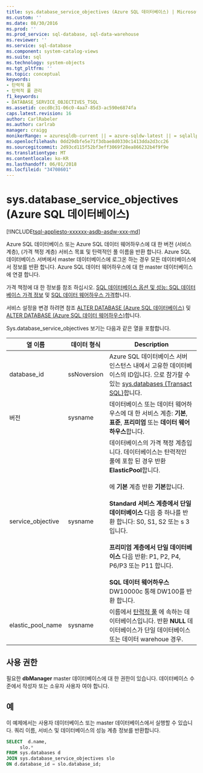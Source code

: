 ```yaml
---
title: sys.database_service_objectives (Azure SQL 데이터베이스) | Microsoft Docs
ms.custom: ''
ms.date: 08/30/2016
ms.prod: ''
ms.prod_service: sql-database, sql-data-warehouse
ms.reviewer: ''
ms.service: sql-database
ms.component: system-catalog-views
ms.suite: sql
ms.technology: system-objects
ms.tgt_pltfrm: ''
ms.topic: conceptual
keywords:
- 탄력적 풀
- 탄력적 풀 관리
f1_keywords:
- DATABASE_SERVICE_OBJECTIVES_TSQL
ms.assetid: cecd8c31-06c0-4aa7-85d3-ac590e6874fa
caps.latest.revision: 16
author: CarlRabeler
ms.author: carlrab
manager: craigg
monikerRange: = azuresqldb-current || = azure-sqldw-latest || = sqlallproducts-allversions
ms.openlocfilehash: 0dd29dbfe5e71f3dbae8d0330c1413dda2d3cc26
ms.sourcegitcommit: 2d93cd115f52bf3eff3069f28ea866232b4f9f9e
ms.translationtype: MT
ms.contentlocale: ko-KR
ms.lasthandoff: 06/01/2018
ms.locfileid: "34708601"
---
```

# <a name="sysdatabaseserviceobjectives-azure-sql-database"></a>sys.database_service_objectives (Azure SQL 데이터베이스)
[!INCLUDE[tsql-appliesto-xxxxxx-asdb-asdw-xxx-md](../../includes/tsql-appliesto-xxxxxx-asdb-asdw-xxx-md.md)]

Azure SQL 데이터베이스 또는 Azure SQL 데이터 웨어하우스에 대 한 버전 (서비스 계층), (가격 책정 계층) 서비스 목표 및 탄력적인 풀 이름을 반환 합니다. Azure SQL 데이터베이스 서버에서 master 데이터베이스에 로그온 하는 경우 모든 데이터베이스에서 정보를 반환 합니다. Azure SQL 데이터 웨어하우스에 대 한 master 데이터베이스에 연결 합니다.  
  
  
 가격 책정에 대 한 정보를 참조 하십시오. [SQL 데이터베이스 옵션 및 성능: SQL 데이터베이스 가격 정보](https://azure.microsoft.com/pricing/details/sql-database/) 및 [SQL 데이터 웨어하우스 가격](https://azure.microsoft.com/pricing/details/sql-data-warehouse/)합니다.  
  
 서비스 설정을 변경 하려면 참조 [ALTER DATABASE (Azure SQL 데이터베이스)](../../t-sql/statements/alter-database-azure-sql-database.md) 및 [ALTER DATABASE (Azure SQL 데이터 웨어하우스)](../../t-sql/statements/alter-database-azure-sql-data-warehouse.md)합니다.  
  
 Sys.database_service_objectives 보기는 다음과 같은 열을 포함합니다.  
  
|열 이름|데이터 형식|Description|  
|-----------------|---------------|-----------------|  
|database_id|ssNoversion|Azure SQL 데이터베이스 서버 인스턴스 내에서 고유한 데이터베이스의 ID입니다. 으로 참가할 수 있는 [sys.databases &#40;Transact SQL&#41;](../../relational-databases/system-catalog-views/sys-databases-transact-sql.md)합니다.|  
|버전|sysname|데이터베이스 또는 데이터 웨어하우스에 대 한 서비스 계층: **기본**, **표준**, **프리미엄** 또는 **데이터 웨어하우스**합니다.|  
|service_objective|sysname|데이터베이스의 가격 책정 계층입니다. 데이터베이스는 탄력적인 풀에 포함 된 경우 반환 **ElasticPool**합니다.<br /><br /> 에 **기본** 계층 반환 **기본**합니다.<br /><br /> **Standard 서비스 계층에서 단일 데이터베이스** 다음 중 하나를 반환 합니다: S0, S1, S2 또는 s 3입니다.<br /><br /> **프리미엄 계층에서 단일 데이터베이스** 다음 반환: P1, P2, P4, P6/P3 또는 P11 합니다.<br /><br /> **SQL 데이터 웨어하우스** DW10000c 통해 DW100를 반환 합니다.|  
|elastic_pool_name|sysname|이름에서 [탄력적 풀](https://azure.microsoft.com/documentation/articles/sql-database-elastic-pool/) 에 속하는 데이터베이스입니다. 반환 **NULL** 데이터베이스가 단일 데이터베이스 또는 데이터 warehoue 경우.|  
  
## <a name="permissions"></a>사용 권한  
 필요한 **dbManager** master 데이터베이스에 대 한 권한이 있습니다.  데이터베이스 수준에서 작성자 또는 소유자 사용자 여야 합니다.  
  
## <a name="examples"></a>예  
 이 예제에서는 사용자 데이터베이스 또는 master 데이터베이스에서 실행할 수 있습니다. 쿼리 이름, 서비스 및 데이터베이스의 성능 계층 정보를 반환합니다.  
  
```sql  
SELECT  d.name,   
     slo.*    
FROM sys.databases d   
JOIN sys.database_service_objectives slo    
ON d.database_id = slo.database_id;  
  
```  
  
  
